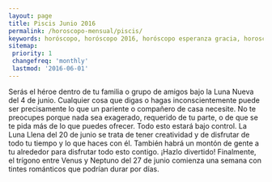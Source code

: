 ```yaml
---
layout: page
title: Piscis Junio 2016 
permalink: /horoscopo-mensual/piscis/
keywords: horóscopo, horóscopo 2016, horóscopo esperanza gracia, horoscop, horóscopos gratis, horoscopo piscis, horoscopo piscis 2016, Tarot, Astrologia, Zodíaco, piscis, horoscopo gratis, horoscopo del mes 
sitemap:
 priority: 1
 changefreq: 'monthly'
 lastmod: '2016-06-01'
---
```


 Serás el héroe dentro de tu familia o grupo de amigos bajo la Luna Nueva del 4 de junio. Cualquier cosa que digas o hagas inconscientemente puede ser precisamente lo que un pariente o compañero de casa necesite. No te preocupes porque nada sea exagerado, requerido de tu parte, o de que se te pida más de lo que puedes ofrecer. Todo esto estará bajo control. La Luna Llena del 20 de junio se trata de tener creatividad y de disfrutar de todo tu tiempo y lo que haces con él. También habrá un montón de gente a tu alrededor para disfrutar todo esto contigo. ¡Hazlo divertido! Finalmente, el trígono entre Venus y Neptuno del 27 de junio comienza una semana con tintes románticos que podrían durar por días.
